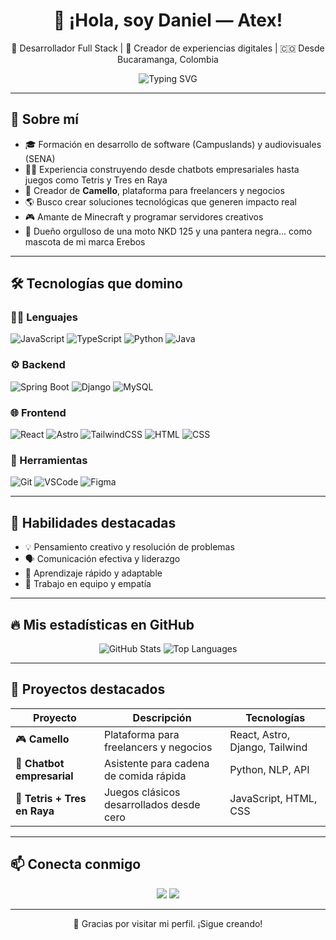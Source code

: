 <!-- Encabezado visual animado -->
<h1 align="center">👋 ¡Hola, soy Daniel — Atex!</h1>
<p align="center">🧠 Desarrollador Full Stack | 🚀 Creador de experiencias digitales | 🇨🇴 Desde Bucaramanga, Colombia</p>
<p align="center">
  <img src="https://readme-typing-svg.herokuapp.com?font=Fira+Code&size=22&pause=1000&center=true&vCenter=true&width=435&lines=Full+Stack+Developer;Apasionado+por+crear+cosas+únicas;Fan+de+la+tecnología+y+el+arte" alt="Typing SVG" />
</p>

---

## 🧩 Sobre mí

- 🎓 Formación en desarrollo de software (Campuslands) y audiovisuales (SENA)
- 👨‍💻 Experiencia construyendo desde chatbots empresariales hasta juegos como Tetris y Tres en Raya
- 🚀 Creador de **Camello**, plataforma para freelancers y negocios
- 🌎 Busco crear soluciones tecnológicas que generen impacto real
- 🎮 Amante de Minecraft y programar servidores creativos
- 🐾 Dueño orgulloso de una moto NKD 125 y una pantera negra... como mascota de mi marca Erebos

---

## 🛠️ Tecnologías que domino

### 👨‍💻 Lenguajes
![JavaScript](https://img.shields.io/badge/-JavaScript-181717?style=flat&logo=javascript)
![TypeScript](https://img.shields.io/badge/-TypeScript-3178C6?style=flat&logo=typescript)
![Python](https://img.shields.io/badge/-Python-3776AB?style=flat&logo=python)
![Java](https://img.shields.io/badge/-Java-007396?style=flat&logo=java)

### ⚙️ Backend
![Spring Boot](https://img.shields.io/badge/-Spring%20Boot-6DB33F?style=flat&logo=springboot)
![Django](https://img.shields.io/badge/-Django-092E20?style=flat&logo=django)
![MySQL](https://img.shields.io/badge/-MySQL-4479A1?style=flat&logo=mysql)

### 🌐 Frontend
![React](https://img.shields.io/badge/-React-20232A?style=flat&logo=react)
![Astro](https://img.shields.io/badge/-Astro-000000?style=flat&logo=astro)
![TailwindCSS](https://img.shields.io/badge/-TailwindCSS-38B2AC?style=flat&logo=tailwind-css)
![HTML](https://img.shields.io/badge/-HTML5-E34F26?style=flat&logo=html5)
![CSS](https://img.shields.io/badge/-CSS3-1572B6?style=flat&logo=css3)

### 🔧 Herramientas
![Git](https://img.shields.io/badge/-Git-F05032?style=flat&logo=git)
![VSCode](https://img.shields.io/badge/-VS%20Code-007ACC?style=flat&logo=visual-studio-code)
![Figma](https://img.shields.io/badge/-Figma-F24E1E?style=flat&logo=figma)

---

## 🧠 Habilidades destacadas

- 💡 Pensamiento creativo y resolución de problemas
- 🗣️ Comunicación efectiva y liderazgo
- 🧠 Aprendizaje rápido y adaptable
- 👥 Trabajo en equipo y empatía

---

## 🔥 Mis estadísticas en GitHub

<p align="center">
  <img src="https://github-readme-stats.vercel.app/api?username=AtexDEPR&show_icons=true&theme=tokyonight&hide_border=true" alt="GitHub Stats" />
  <img src="https://github-readme-stats.vercel.app/api/top-langs/?username=AtexDEPR&layout=compact&theme=tokyonight&hide_border=true" alt="Top Languages" />
</p>

---

## 💼 Proyectos destacados

| Proyecto | Descripción | Tecnologías |
|---------|-------------|-------------|
| 🎮 **Camello** | Plataforma para freelancers y negocios | React, Astro, Django, Tailwind |
| 🧠 **Chatbot empresarial** | Asistente para cadena de comida rápida | Python, NLP, API |
| 🎲 **Tetris + Tres en Raya** | Juegos clásicos desarrollados desde cero | JavaScript, HTML, CSS |

---

## 📫 Conecta conmigo

<p align="center">
  <a href="https://www.linkedin.com/in/tu-link"><img src="https://img.shields.io/badge/-LinkedIn-0A66C2?style=flat&logo=linkedin" /></a>
  <a href="mailto:atex@email.com"><img src="https://img.shields.io/badge/-Email-D14836?style=flat&logo=gmail" /></a>
</p>

---

<p align="center">💙 Gracias por visitar mi perfil. ¡Sigue creando!</p>
